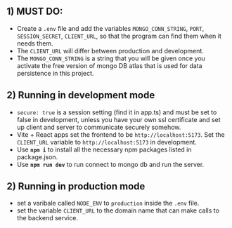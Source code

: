 <h2>1) MUST DO:</h2>

- Create a `.env` file and add the variables `MONGO_CONN_STRING`, `PORT`, `SESSION_SECRET`, `CLIENT_URL`, so that the program can find them when it needs them.
- The `CLIENT_URL` will differ between production and development.
- The `MONGO_CONN_STRING` is a string that you will be given once you activate the free version of mongo DB atlas that is used for data persistence in this project.

<h2>2) Running in development mode</h2>

- `secure: true` is a session setting (find it in app.ts) and must be set to false in development, unless you have your own ssl certificate and set up client and server to communicate securely somehow.
- Vite + React apps set the frontend to be `http://localhost:5173`. Set the `CLIENT_URL` variable to `http://localhost:5173` in development.
- Use **`npm i`** to install all the necessary npm packages listed in package.json.
- Use **`npm run dev`** to run connect to mongo db and run the server.

<h2>2) Running in production mode</h2>

- set a varibale called `NODE_ENV` to `production` inside the `.env` file.
- set the variable `CLIENT_URL` to the domain name that can make calls to the backend service.
